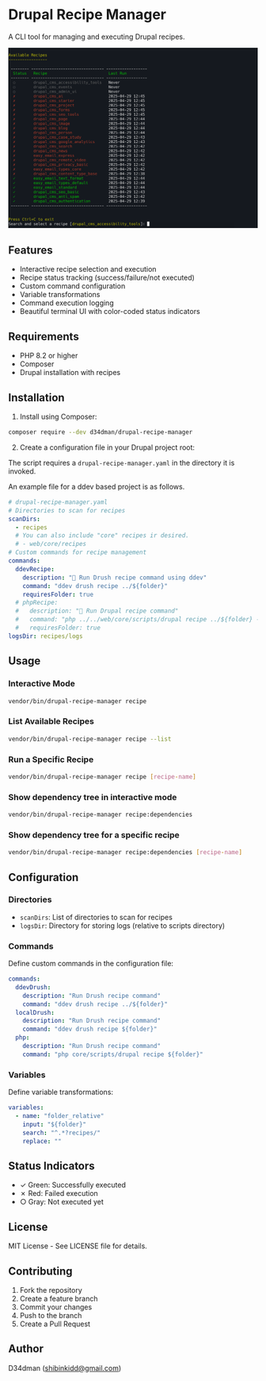 # Drupal Recipe Manager

A CLI tool for managing and executing Drupal recipes.

![screeenshot](screenshot.png)

## Features

- Interactive recipe selection and execution
- Recipe status tracking (success/failure/not executed)
- Custom command configuration
- Variable transformations
- Command execution logging
- Beautiful terminal UI with color-coded status indicators

## Requirements

- PHP 8.2 or higher
- Composer
- Drupal installation with recipes

## Installation

1. Install using Composer:

```bash
composer require --dev d34dman/drupal-recipe-manager
```

2. Create a configuration file in your Drupal project root:

The script requires a `drupal-recipe-manager.yaml` in the directory
it is invoked.

An example file for a ddev based project is as follows.

```yaml
# drupal-recipe-manager.yaml
# Directories to scan for recipes
scanDirs:
  - recipes
  # You can also include "core" recipes ir desired.
  # - web/core/recipes
# Custom commands for recipe management
commands:
  ddevRecipe:
    description: "🚀 Run Drush recipe command using ddev"
    command: "ddev drush recipe ../${folder}"
    requiresFolder: true
  # phpRecipe:
  #   description: "🚀 Run Drupal recipe command"
  #   command: "php ../../web/core/scripts/drupal recipe ../${folder} -v"
  #   requiresFolder: true
logsDir: recipes/logs
```

## Usage

### Interactive Mode

```bash
vendor/bin/drupal-recipe-manager recipe
```

### List Available Recipes

```bash
vendor/bin/drupal-recipe-manager recipe --list
```

### Run a Specific Recipe

```bash
vendor/bin/drupal-recipe-manager recipe [recipe-name]
```

### Show dependency tree in interactive mode

```bash
vendor/bin/drupal-recipe-manager recipe:dependencies
```

### Show dependency tree for a specific recipe

```bash
vendor/bin/drupal-recipe-manager recipe:dependencies [recipe-name]
```

## Configuration

### Directories

- `scanDirs`: List of directories to scan for recipes
- `logsDir`: Directory for storing logs (relative to scripts directory)

### Commands

Define custom commands in the configuration file:

```yaml
commands:
  ddevDrush:
    description: "Run Drush recipe command"
    command: "ddev drush recipe ../${folder}"
  localDrush:
    description: "Run Drush recipe command"
    command: "ddev drush recipe ${folder}"  
  php:
    description: "Run Drush recipe command"
    command: "php core/scripts/drupal recipe ${folder}"  
```

### Variables

Define variable transformations:

```yaml
variables:
  - name: "folder_relative"
    input: "${folder}"
    search: "^.*?recipes/"
    replace: ""
```

## Status Indicators

- ✓ Green: Successfully executed
- ✗ Red: Failed execution
- ○ Gray: Not executed yet

## License

MIT License - See LICENSE file for details.

## Contributing

1. Fork the repository
2. Create a feature branch
3. Commit your changes
4. Push to the branch
5. Create a Pull Request

## Author

D34dman (shibinkidd@gmail.com) 